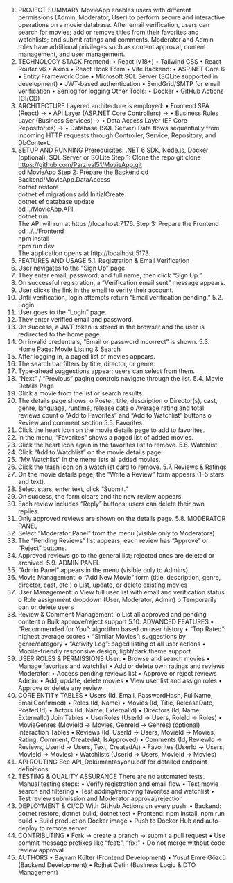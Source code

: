 1.	PROJECT SUMMARY
MovieApp enables users with different permissions (Admin, Moderator, User) to perform secure and interactive operations on a movie database. After email verification, users can search for movies; add or remove titles from their favorites and watchlists; and submit ratings and comments. Moderator and Admin roles have additional privileges such as content approval, content management, and user management.
2.	TECHNOLOGY STACK
Frontend:
•	React (v18+)
•	Tailwind CSS
•	React Router v6
•	Axios
•	React Hook Form
•	Vite
Backend:
•	ASP.NET Core 6
•	Entity Framework Core
•	Microsoft SQL Server (SQLite supported in development)
•	JWT-based authentication
•	SendGrid/SMTP for email verification
•	Serilog for logging
Other Tools:
•	Docker
•	GitHub Actions (CI/CD)
3.	ARCHITECTURE
Layered architecture is employed:
•	Frontend SPA (React) →
•	API Layer (ASP.NET Core Controllers) →
•	Business Rules Layer (Business Services) →
•	Data Access Layer (EF Core Repositories) →
•	Database (SQL Server)
Data flows sequentially from incoming HTTP requests through Controller, Service, Repository, and DbContext.
4.	SETUP AND RUNNING
Prerequisites: .NET 6 SDK, Node.js, Docker (optional), SQL Server or SQLite
Step 1: Clone the repo
git clone https://github.com/Parzival51/MovieApp.git  
cd MovieApp
Step 2: Prepare the Backend
cd Backend/MovieApp.DataAccess  
dotnet restore  
dotnet ef migrations add InitialCreate  
dotnet ef database update  
cd ../MovieApp.API  
dotnet run  
The API will run at https://localhost:7176.
Step 3: Prepare the Frontend
cd ../../Frontend  
npm install  
npm run dev  
The application opens at http://localhost:5173.
5.	FEATURES AND USAGE
5.1. Registration & Email Verification
1.	User navigates to the “Sign Up” page.
2.	They enter email, password, and full name, then click “Sign Up.”
3.	On successful registration, a “Verification email sent” message appears.
4.	User clicks the link in the email to verify their account.
5.	Until verification, login attempts return “Email verification pending.”
5.2. Login
1.	User goes to the “Login” page.
2.	They enter verified email and password.
3.	On success, a JWT token is stored in the browser and the user is redirected to the home page.
4.	On invalid credentials, “Email or password incorrect” is shown.
5.3. Home Page: Movie Listing & Search
1.	After logging in, a paged list of movies appears.
2.	The search bar filters by title, director, or genre.
3.	Type-ahead suggestions appear; users can select from them.
4.	“Next” / “Previous” paging controls navigate through the list.
5.4. Movie Details Page
1.	Click a movie from the list or search results.
2.	The details page shows:
o	Poster, title, description
o	Director(s), cast, genre, language, runtime, release date
o	Average rating and total reviews count
o	“Add to Favorites” and “Add to Watchlist” buttons
o	Review and comment section
5.5. Favorites
1.	Click the heart icon on the movie details page to add to favorites.
2.	In the menu, “Favorites” shows a paged list of added movies.
3.	Click the heart icon again in the favorites list to remove.
5.6. Watchlist
1.	Click “Add to Watchlist” on the movie details page.
2.	“My Watchlist” in the menu lists all added movies.
3.	Click the trash icon on a watchlist card to remove.
5.7. Reviews & Ratings
1.	On the movie details page, the “Write a Review” form appears (1–5 stars and text).
2.	Select stars, enter text, click “Submit.”
3.	On success, the form clears and the new review appears.
4.	Each review includes “Reply” buttons; users can delete their own replies.
5.	Only approved reviews are shown on the details page.
5.8. MODERATOR PANEL
1.	Select “Moderator Panel” from the menu (visible only to Moderators).
2.	The “Pending Reviews” list appears; each review has “Approve” or “Reject” buttons.
3.	Approved reviews go to the general list; rejected ones are deleted or archived.
5.9. ADMIN PANEL
1.	“Admin Panel” appears in the menu (visible only to Admins).
2.	Movie Management:
o	“Add New Movie” form (title, description, genre, director, cast, etc.)
o	List, update, or delete existing movies
3.	User Management:
o	View full user list with email and verification status
o	Role assignment dropdown (User, Moderator, Admin)
o	Temporarily ban or delete users
4.	Review & Comment Management:
o	List all approved and pending content
o	Bulk approve/reject support
5.10. ADVANCED FEATURES
•	“Recommended for You”: algorithm based on user history
•	“Top Rated”: highest average scores
•	“Similar Movies”: suggestions by genre/category
•	“Activity Log”: paged listing of all user actions
•	Mobile-friendly responsive design; light/dark theme support
6.	USER ROLES & PERMISSIONS
User:
•	Browse and search movies
•	Manage favorites and watchlist
•	Add or delete own ratings and reviews
Moderator:
•	Access pending reviews list
•	Approve or reject reviews
Admin:
•	Add, update, delete movies
•	View user list and assign roles
•	Approve or delete any review
7.	CORE ENTITY TABLES
•	Users (Id, Email, PasswordHash, FullName, EmailConfirmed)
•	Roles (Id, Name)
•	Movies (Id, Title, ReleaseDate, PosterUrl)
•	Actors (Id, Name, ExternalId)
•	Directors (Id, Name, ExternalId)
Join Tables
•	UserRoles (UserId → Users, RoleId → Roles)
•	MovieGenres (MovieId → Movies, GenreId → Genres) (optional)
Interaction Tables
•	Reviews (Id, UserId → Users, MovieId → Movies, Rating, Comment, CreatedAt, IsApproved)
•	Comments (Id, ReviewId → Reviews, UserId → Users, Text, CreatedAt)
•	Favorites (UserId → Users, MovieId → Movies)
•	Watchlists (UserId → Users, MovieId → Movies)
8.	API ROUTING
See API_Dokümantasyonu.pdf for detailed endpoint definitions.
9.	TESTING & QUALITY ASSURANCE
  There are no automated tests. Manual testing steps:
•	Verify registration and email flow
•	Test movie search and filtering
•	Test adding/removing favorites and watchlist
•	Test review submission and Moderator approval/rejection
10.	 DEPLOYMENT & CI/CD
   With GitHub Actions on every push:
•	Backend: dotnet restore, dotnet build, dotnet test
•	Frontend: npm install, npm run build
•	Build production Docker image
•	Push to Docker Hub and auto-deploy to remote server
11.	 CONTRIBUTING
•	Fork → create a branch → submit a pull request
•	Use commit message prefixes like “feat:”, “fix:”
•	Do not merge without code review approval
12.	 AUTHORS
•	Bayram Külter (Frontend Development)
•	Yusuf Emre Gözcü (Backend Development)
•	Rojhat Çetin (Business Logic & DTO Management)










